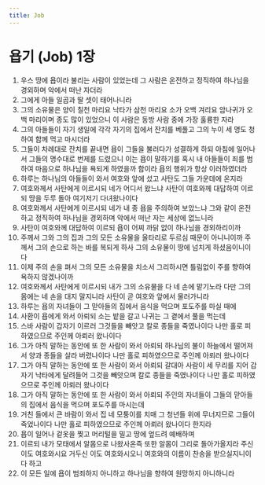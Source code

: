 ```yaml
---
title: Job
---
```


# 욥기 (Job) 1장
1. 우스 땅에 욥이라 불리는 사람이 있었는데 그 사람은 온전하고 정직하여 하나님을 경외하며 악에서 떠난 자더라
1. 그에게 아들 일곱과 딸 셋이 태어나니라
1. 그의 소유물은 양이 칠천 마리요 낙타가 삼천 마리요 소가 오백 겨리요 암나귀가 오백 마리이며 종도 많이 있었으니 이 사람은 동방 사람 중에 가장 훌륭한 자라
1. 그의 아들들이 자기 생일에 각각 자기의 집에서 잔치를 베풀고 그의 누이 세 명도 청하여 함께 먹고 마시더라
1. 그들이 차례대로 잔치를 끝내면 욥이 그들을 불러다가 성결하게 하되 아침에 일어나서 그들의 명수대로 번제를 드렸으니 이는 욥이 말하기를 혹시 내 아들들이 죄를 범하여 마음으로 하나님을 욕되게 하였을까 함이라 욥의 행위가 항상 이러하였더라
1. 하루는 하나님의 아들들이 와서 여호와 앞에 섰고 사탄도 그들 가운데에 온지라
1. 여호와께서 사탄에게 이르시되 네가 어디서 왔느냐 사탄이 여호와께 대답하여 이르되 땅을 두루 돌아 여기저기 다녀왔나이다
1. 여호와께서 사탄에게 이르시되 네가 내 종 욥을 주의하여 보았느냐 그와 같이 온전하고 정직하여 하나님을 경외하며 악에서 떠난 자는 세상에 없느니라
1. 사탄이 여호와께 대답하여 이르되 욥이 어찌 까닭 없이 하나님을 경외하리이까
1. 주께서 그와 그의 집과 그의 모든 소유물을 울타리로 두르심 때문이 아니니이까 주께서 그의 손으로 하는 바를 복되게 하사 그의 소유물이 땅에 넘치게 하셨음이니이다
1. 이제 주의 손을 펴서 그의 모든 소유물을 치소서 그리하시면 틀림없이 주를 향하여 욕하지 않겠나이까
1. 여호와께서 사탄에게 이르시되 내가 그의 소유물을 다 네 손에 맡기노라 다만 그의 몸에는 네 손을 대지 말지니라 사탄이 곧 여호와 앞에서 물러가니라
1. 하루는 욥의 자녀들이 그 맏아들의 집에서 음식을 먹으며 포도주를 마실 때에
1. 사환이 욥에게 와서 아뢰되 소는 밭을 갈고 나귀는 그 곁에서 풀을 먹는데
1. 스바 사람이 갑자기 이르러 그것들을 빼앗고 칼로 종들을 죽였나이다 나만 홀로 피하였으므로 주인께 아뢰러 왔나이다
1. 그가 아직 말하는 동안에 또 한 사람이 와서 아뢰되 하나님의 불이 하늘에서 떨어져서 양과 종들을 살라 버렸나이다 나만 홀로 피하였으므로 주인께 아뢰러 왔나이다
1. 그가 아직 말하는 동안에 또 한 사람이 와서 아뢰되 갈대아 사람이 세 무리를 지어 갑자기 낙타에게 달려들어 그것을 빼앗으며 칼로 종들을 죽였나이다 나만 홀로 피하였으므로 주인께 아뢰러 왔나이다
1. 그가 아직 말하는 동안에 또 한 사람이 와서 아뢰되 주인의 자녀들이 그들의 맏아들의 집에서 음식을 먹으며 포도주를 마시는데
1. 거친 들에서 큰 바람이 와서 집 네 모퉁이를 치매 그 청년들 위에 무너지므로 그들이 죽었나이다 나만 홀로 피하였으므로 주인께 아뢰러 왔나이다 한지라
1. 욥이 일어나 겉옷을 찢고 머리털을 밀고 땅에 엎드려 예배하며
1. 이르되 내가 모태에서 알몸으로 나왔사온즉 또한 알몸이 그리로 돌아가올지라 주신 이도 여호와시요 거두신 이도 여호와시오니 여호와의 이름이 찬송을 받으실지니이다 하고
1. 이 모든 일에 욥이 범죄하지 아니하고 하나님을 향하여 원망하지 아니하니라